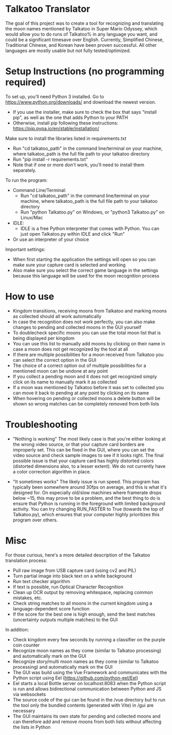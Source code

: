 # Talkatoo Translator

The goal of this project was to create a tool for recognizing and translating the moon names mentioned by Talkatoo in Super Mario Odyssey, which would allow you to do runs of Talkatoo% in any language you want, and could be a significant timesave over English. Currently, Simplified Chinese, Traditional Chinese, and Korean have been proven successful. All other languages are mostly usable but not fully tested/optimized.

# Setup Instructions (no programming required)
To set up, you'll need Python 3 installed. Go to https://www.python.org/downloads/ and download the newest version.
- If you use the installer, make sure to check the box that says "install pip", as well as the one that adds Python to your PATH
- Otherwise, install pip following these instructions: https://pip.pypa.io/en/stable/installation/

Make sure to install the libraries listed in requirements.txt
- Run "cd talkatoo_path" in the command line/terminal on your machine, where talkatoo_path is the full file path to your talkatoo directory
- Run "pip install -r requirements.txt"
- Note that if one or more don't work, you'll need to install them separately.

To run the program:
- Command Line/Terminal:
    - Run "cd talkatoo_path" in the command line/terminal on your machine, where talkatoo_path is the full file path to your talkatoo directory
    - Run "python Talkatoo.py" on Windows, or "python3 Talkatoo.py" on Linux/Mac
- IDLE:
    - IDLE is a free Python interpreter that comes with Python. You can just open Talkatoo.py within IDLE and click "Run"
- Or use an interpreter of your choice


Important settings:
- When first starting the application the settings will open so you can make sure your capture card is selected and working
- Also make sure you select the correct game language in the settings because this language will be used for the moon recognition process

# How to use

- Kingdom transitions, receiving moons from Talkatoo and marking moons as collected should all work automatically
- In case the recognition does not work perfectly, you can also make changes to pending and collected moons in the GUI yourself
- To doublecheck specific moons you can use the total moon list that is being displayed per kingdom
- You can use this list to manually add moons by clicking on their name in case a moon does not get recognized by the tool at all
- If there are multiple possibilities for a moon received from Talkatoo you can select the correct option in the GUI
- The choice of a correct option out of multiple possibilities for a mentioned moon can be undone at any point
- If you collect a pending moon and it does not get recognized simply click on its name to manually mark it as collected
- If a moon was mentioned by Talkatoo before it was set to collected you can move it back to pending at any point by clicking on its name
- When hovering on pending or collected moons a delete button will be shown so wrong matches can be completely removed from both lists


# Troubleshooting
- "Nothing is working"
The most likely case is that you're either looking at the wrong video source, or that your capture card borders are improperly set. This can be fixed in the GUI, where you can set the video source and check sample images to see if it looks right.
The final possible issue is that your capture card has highly distorted colors (distorted dimensions also, to a lesser extent). We do not currently have a color correction algorithm in place.


- "It sometimes works"
The likely issue is run speed. This program has typically been somewhere around 30fps on average, and this is what it's designed for. On especially old/slow machines where framerate drops below ~15, this may prove to be a problem, and the best thing to do is ensure that Python is running in the foreground with limited background activity. You can try changing RUN_FASTER to True (towards the top of Talkatoo.py), which ensures that your computer highly prioritizes this program over others. 

  

# Misc
For those curious, here's a more detailed description of the Talkatoo translation process:
- Pull raw image from USB capture card (using cv2 and PIL)
- Turn partial image into black text on a white background
- Run text checker algorithm
- If text is possible, run Optical Character Recognition
- Clean up OCR output by removing whitespace, replacing common mistakes, etc.
- Check string matches to all moons in the current kingdom using a language-dependent score function
- If the score for the best one is high enough, send the best matches (uncertainty outputs multiple matches) to the GUI

In addition:
- Check kingdom every few seconds by running a classifier on the purple coin counter
- Recognize moon names as they come (similar to Talkatoo processing) and automatically mark on the GUI
- Recognize story/multi moon names as they come (similar to Talkatoo processing) and automatically mark on the GUI
- The GUI was build using the Vue Framework and communicates with the Python script using Eel (https://github.com/python-eel/Eel)
- Eel starts a local Bottle server on localhost:8083 when the Python script is run and allows bidirectional communication between Python and JS via websockets
- The source code of the gui can be found in the /vue directory but to run the tool only the bundled contents (generated with Vite) in /gui are necessary
- The GUI maintains its own state for pending and collected moons and can therefore add and remove moons from both lists without affecting the lists in Python



